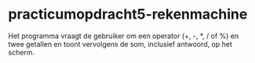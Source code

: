 # practicumopdracht5-rekenmachine
Het programma vraagt de gebruiker om een operator (+, -, *, / of %) en twee getallen en toont vervolgens de som, 
inclusief antwoord, op het scherm.